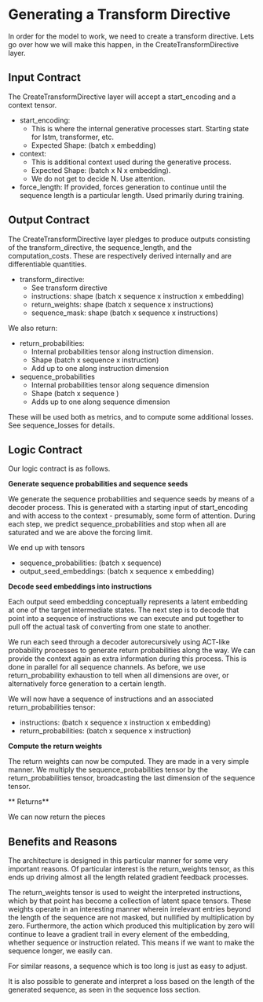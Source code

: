 # Generating a Transform Directive

In order for the model to work, we need to create a transform directive. Lets go
over how we will make this happen, in the CreateTransformDirective layer.

## Input Contract

The CreateTransformDirective layer will accept a start_encoding and a context tensor. 

* start_encoding: 
  * This is where the internal generative processes start. Starting state for lstm, transformer, etc.
  * Expected Shape: (batch x embedding)
* context:
  * This is additional context used during the generative process. 
  * Expected Shape: (batch x N x embedding).
  * We do not get to decide N. Use attention.
* force_length: If provided, forces generation to continue until the sequence length is a particular
                length. Used primarily during training.

## Output Contract

The CreateTransformDirective layer pledges to produce outputs consisting of the 
transform_directive, the sequence_length, and the computation_costs. These are respectively
derived internally and are differentiable quantities.

* transform_directive:
    * See transform directive
    * instructions: shape (batch x sequence x instruction x embedding)
    * return_weights: shape (batch x sequence x instructions)
    * sequence_mask: shape (batch x sequence x instructions)

We also return:

* return_probabilities: 
  * Internal probabilities tensor along instruction dimension.
  * Shape (batch x sequence x instruction)
  * Add up to one along instruction dimension
* sequence_probabilities
  * Internal probabilities tensor along sequence dimension
  * Shape (batch x sequence )
  * Adds up to one along sequence dimension

These will be used both as metrics, and to compute some additional losses. See
sequence_losses for details.

## Logic Contract

Our logic contract is as follows. 

**Generate sequence probabilities and sequence seeds**

We generate the sequence probabilities and sequence seeds by means of a decoder process. This
is generated with a starting input of start_encoding and with access to the context - presumably, 
some form of attention. During each step, we predict sequence_probabilities and stop when all are
saturated and we are above the forcing limit.

We end up with tensors

* sequence_probabilities: (batch x sequence)
* output_seed_embeddings: (batch x sequence x embedding)

**Decode seed embeddings into instructions**

Each output seed embedding conceptually represents a latent embedding at one of the target intermediate
states. The next step is to decode that point into a sequence of instructions we can execute and put together
to pull off the actual task of converting from one state to another.

We run each seed through a decoder autorecursively using ACT-like probability processes to generate
return probabilities along the way. We can provide the context again as extra information during
this process. This is done in parallel for all sequence channels. As before, we use return_probability
exhaustion to tell when all dimensions are over, or alternatively force generation to a certain length.

We will now have a sequence of instructions and an associated return_probabilities tensor:

* instructions: (batch x sequence x instruction x embedding)
* return_probabilities: (batch x sequence x instruction)

**Compute the return weights**

The return weights can now be computed. They are made in a very simple manner.
We multiply the sequence_probabilities tensor by the return_probabilities tensor,
broadcasting the last dimension of the sequence tensor.

** Returns**

We can now return the pieces

## Benefits and Reasons

The architecture is designed in this particular manner for some very important reasons. Of particular
interest is the return_weights tensor, as this ends up driving almost all the length related gradient
feedback processes.

The return_weights tensor is used to weight the interpreted instructions, which by that point has become
a collection of latent space tensors. These weights operate in an interesting manner wherein irrelevant entries
beyond the length of the sequence are not masked, but nullified by multiplication by zero. Furthermore, the
action which produced this multiplication by zero will continue to leave a gradient trail in every element
of the embedding, whether sequence or instruction related. This means if we want to make the sequence longer,
we easily can.

For similar reasons, a sequence which is too long is just as easy to adjust.

It is also possible to generate and interpret a loss based on the length of the generated
sequence, as seen in the sequence loss section.